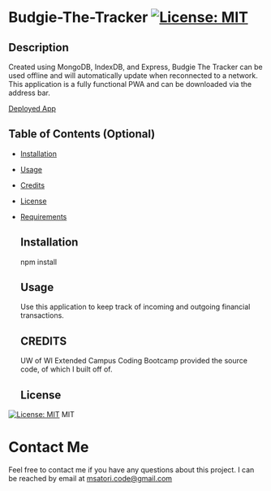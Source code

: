 
 # Budgie-The-Tracker [![License: MIT](https://img.shields.io/badge/License-MIT-yellow.svg)](https://opensource.org/licenses/MIT)

 ## Description 

  Created using MongoDB, IndexDB, and Express, Budgie The Tracker can be used offline and will automatically update when reconnected to a network. This application is a fully functional PWA and can be downloaded via the address bar.
 
[Deployed App](https://stark-bayou-63490.herokuapp.com/ "Visit the Deployed Application Here.")

  ## Table of Contents (Optional)

* [Installation](#installation)
* [Usage](#usage)
* [Credits](#credits)
* [License](#license)
* [Requirements](#requirements)


  ## Installation
    npm install
    

  ## Usage 
    Use this application to keep track of incoming and outgoing financial transactions.

  ## CREDITS
    UW of WI Extended Campus Coding Bootcamp provided the source code, of which I built off of.

  ## License
[![License: MIT](https://img.shields.io/badge/License-MIT-yellow.svg)](https://opensource.org/licenses/MIT)
MIT



  # Contact Me
Feel free to contact me if you have any questions about this project. I can be reached by email at msatori.code@gmail.com